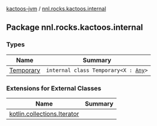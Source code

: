 [kactoos-jvm](../index.md) / [nnl.rocks.kactoos.internal](./index.md)

## Package nnl.rocks.kactoos.internal

### Types

| Name | Summary |
|---|---|
| [Temporary](-temporary/index.md) | `internal class Temporary<X : `[`Any`](https://kotlinlang.org/api/latest/jvm/stdlib/kotlin/-any/index.html)`>` |

### Extensions for External Classes

| Name | Summary |
|---|---|
| [kotlin.collections.Iterator](kotlin.collections.-iterator/index.md) |  |
